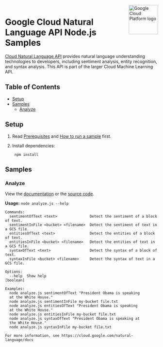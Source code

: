 <img src="https://avatars2.githubusercontent.com/u/2810941?v=3&s=96" alt="Google Cloud Platform logo" title="Google Cloud Platform" align="right" height="96" width="96"/>

# Google Cloud Natural Language API Node.js Samples

[Cloud Natural Language API][language_docs] provides natural language
understanding technologies to developers, including sentiment analysis, entity
recognition, and syntax analysis. This API is part of the larger Cloud Machine
Learning API.

[language_docs]: https://cloud.google.com/natural-language/docs/

## Table of Contents

* [Setup](#setup)
* [Samples](#samples)
  * [Analyze](#analyze)

## Setup

1. Read [Prerequisites][prereq] and [How to run a sample][run] first.
1. Install dependencies:

        npm install

[prereq]: ../README.md#prerequisities
[run]: ../README.md#how-to-run-a-sample

## Samples

### Analyze

View the [documentation][analyze_docs] or the [source code][analyze_code].

__Usage:__ `node analyze.js --help`

```
Commands:
  sentimentOfText <text>               Detect the sentiment of a block of text.
  sentimentInFile <bucket> <filename>  Detect the sentiment of text in a GCS file.
  entitiesOfText <text>                Detect the entities of a block of text.
  entitiesInFile <bucket> <filename>   Detect the entities of text in a GCS file.
  syntaxOfText <text>                  Detect the syntax of a block of text.
  syntaxInFile <bucket> <filename>     Detect the syntax of text in a GCS file.

Options:
  --help  Show help                                                    [boolean]

Examples:
  node analyze.js sentimentOfText "President Obama is speaking
  at the White House."
  node analyze.js sentimentInFile my-bucket file.txt
  node analyze.js entitiesOfText "President Obama is speaking
  at the White House."
  node analyze.js entitiesInFile my-bucket file.txt
  node analyze.js syntaxOfText "President Obama is speaking at
  the White House."
  node analyze.js syntaxInFile my-bucket file.txt

For more information, see https://cloud.google.com/natural-language/docs
```

[analyze_docs]: https://cloud.google.com/natural-language/docs
[analyze_code]: analyze.js
